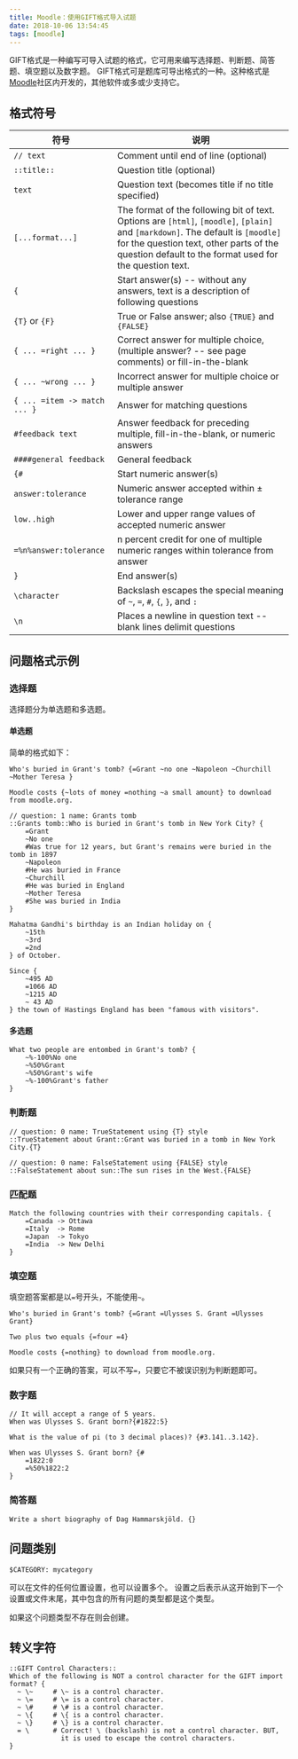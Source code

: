 ```yaml
---
title: Moodle：使用GIFT格式导入试题
date: 2018-10-06 13:54:45
tags: [moodle]
---
```


GIFT格式是一种编写可导入试题的格式，它可用来编写选择题、判断题、简答题、填空题以及数字题。
GIFT格式可是题库可导出格式的一种。这种格式是[Moodle][]社区内开发的，其他软件或多或少支持它。

## 格式符号

符号                         |说明
----------------------------|-------------------------------------------------------------------------------------
`// text`                   |Comment until end of line (optional)
`::title::`                 |Question title (optional)
`text`                      |Question text (becomes title if no title specified)
`[...format...]`            |The format of the following bit of text. Options are `[html]`, `[moodle]`, `[plain]` and `[markdown]`. The default is `[moodle]` for the question text, other parts of the question default to the format used for the question text.
`{`                         |Start answer(s) -- without any answers, text is a description of following questions
`{T}` or `{F}`              |True or False answer; also `{TRUE}` and `{FALSE}`
`{ ... =right ... }`        |Correct answer for multiple choice, (multiple answer? -- see page comments) or fill-in-the-blank
`{ ... ~wrong ... }`        |Incorrect answer for multiple choice or multiple answer
`{ ... =item -> match ... }`|Answer for matching questions
`#feedback text`            |Answer feedback for preceding multiple, fill-in-the-blank, or numeric answers
`####general feedback`      |General feedback
<code>&#123;&#35;</code>    |Start numeric answer(s)
`answer:tolerance`          |Numeric answer accepted within ± tolerance range
`low..high`                 |Lower and upper range values of accepted numeric answer
`=%n%answer:tolerance`      |n percent credit for one of multiple numeric ranges within tolerance from answer
`}`                         |End answer(s)
`\character`                |Backslash escapes the special meaning of `~`, `=`, `#`, `{`, `}`, and `:`
`\n`                        |Places a newline in question text -- blank lines delimit questions

<!--more-->

## 问题格式示例

### 选择题

选择题分为单选题和多选题。

#### 单选题

简单的格式如下：

```text
Who's buried in Grant's tomb? {=Grant ~no one ~Napoleon ~Churchill ~Mother Teresa }

Moodle costs {~lots of money =nothing ~a small amount} to download from moodle.org.

// question: 1 name: Grants tomb
::Grants tomb::Who is buried in Grant's tomb in New York City? {
    =Grant
    ~No one
    #Was true for 12 years, but Grant's remains were buried in the tomb in 1897
    ~Napoleon
    #He was buried in France
    ~Churchill
    #He was buried in England
    ~Mother Teresa
    #She was buried in India
}

Mahatma Gandhi's birthday is an Indian holiday on {
    ~15th
    ~3rd
    =2nd
} of October.

Since {
    ~495 AD
    =1066 AD
    ~1215 AD
    ~ 43 AD
} the town of Hastings England has been "famous with visitors".
```

#### 多选题

```text
What two people are entombed in Grant's tomb? {
    ~%-100%No one
    ~%50%Grant
    ~%50%Grant's wife
    ~%-100%Grant's father
}
```

### 判断题

```text
// question: 0 name: TrueStatement using {T} style
::TrueStatement about Grant::Grant was buried in a tomb in New York City.{T}

// question: 0 name: FalseStatement using {FALSE} style
::FalseStatement about sun::The sun rises in the West.{FALSE}
```

### 匹配题

```text
Match the following countries with their corresponding capitals. {
    =Canada -> Ottawa
    =Italy  -> Rome
    =Japan  -> Tokyo
    =India  -> New Delhi
}
```

### 填空题

填空题答案都是以`=`号开头，不能使用`~`。

```text
Who's buried in Grant's tomb? {=Grant =Ulysses S. Grant =Ulysses Grant}

Two plus two equals {=four =4}

Moodle costs {=nothing} to download from moodle.org.
```

如果只有一个正确的答案，可以不写`=`，只要它不被误识别为判断题即可。

### 数字题

```text
// It will accept a range of 5 years.
When was Ulysses S. Grant born?{#1822:5}

What is the value of pi (to 3 decimal places)? {#3.141..3.142}.

When was Ulysses S. Grant born? {#
    =1822:0
    =%50%1822:2
}
```

### 简答题

```text
Write a short biography of Dag Hammarskjöld. {}
```

## 问题类别

```text
$CATEGORY: mycategory
```

可以在文件的任何位置设置，也可以设置多个。
设置之后表示从这开始到下一个设置或文件末尾，其中包含的所有问题的类型都是这个类型。

如果这个问题类型不存在则会创建。

## 转义字符

```text
::GIFT Control Characters::
Which of the following is NOT a control character for the GIFT import format? {
  ~ \~     # \~ is a control character.
  ~ \=     # \= is a control character.
  ~ \#     # \# is a control character.
  ~ \{     # \{ is a control character.
  ~ \}     # \} is a control character.
  = \      # Correct! \ (backslash) is not a control character. BUT,
             it is used to escape the control characters.
}
```

[Moodle]: https://moodle.org/

